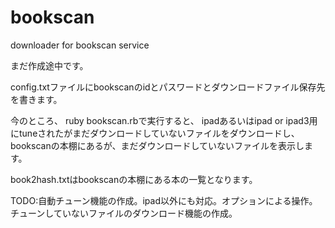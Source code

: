 bookscan
========

downloader for bookscan service

まだ作成途中です。

config.txtファイルにbookscanのidとパスワードとダウンロードファイル保存先を書きます。

今のところ、
ruby bookscan.rbで実行すると、
ipadあるいはipad or ipad3用にtuneされたがまだダウンロードしていないファイルをダウンロードし、
bookscanの本棚にあるが、まだダウンロードしていないファイルを表示します。

book2hash.txtはbookscanの本棚にある本の一覧となります。

TODO:自動チューン機能の作成。ipad以外にも対応。オプションによる操作。チューンしていないファイルのダウンロード機能の作成。
